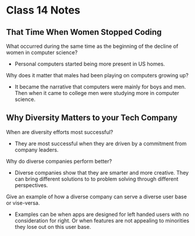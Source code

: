 # Class 14 Notes

## That Time When Women Stopped Coding

What occurred during the same time as the beginning of the decline of women in computer science?

- Personal computers started being more present in US homes.

Why does it matter that males had been playing on computers growing up?

- It became the narrative that computers were mainly for boys and men. Then when it came to college men were studying more in computer science.

## Why Diversity Matters to your Tech Company

When are diversity efforts most successful?

- They are most successful when they are driven by a commitment from company leaders.

Why do diverse companies perform better?

- Diverse companies show that they are smarter and more creative. They can bring different solutions to to problem solving through different perspectives.

Give an example of how a diverse company can serve a diverse user base or vise-versa.

- Examples can be when apps are designed for left handed users with no consideration for right. Or when features are not appealing to minorities they lose out on this user base.
